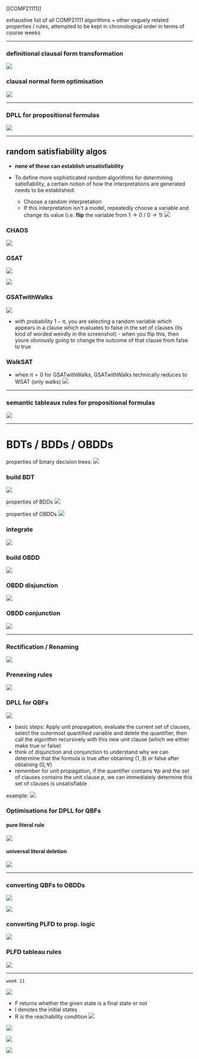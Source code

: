 [[COMP21111]]

exhaustive list of all COMP21111 algorithms + other vaguely related properties / rules, attempted to be kept in chronological order in terms of course weeks

***

### definitional clausal form transformation

![](https://i.imgur.com/DMDtmrx.png)


### clausal normal form optimisation

![](https://i.imgur.com/2Fb569D.png)


***

### DPLL for propositional formulas

![](https://i.imgur.com/wnGXjm1.png)


***

## random satisfiability algos
- **none of these can establish unsatisfiability**

- To define more sophisticated random algorithms for determining satisfiability, a certain notion of how the interpretations are generated needs to be established:
	- Choose a random interpretation
	- If this interpretation isn't a model, repeatedly choose a variable and change its value (i.e. **flip** the variable from $1\rightarrow 0$ / $0\rightarrow 1$)
![](https://i.imgur.com/pMkIjDw.png)


### CHAOS

![](https://i.imgur.com/bL2Ra94.png)



### GSAT
![](https://i.imgur.com/1YmDh1v.png)

![](https://i.imgur.com/Yhzamdn.png)


### GSATwithWalks

![](https://i.imgur.com/e8gphZk.png)

- with probability $1 - \pi$, you are selecting a random variable which appears in a clause which evaluates to false in the set of clauses (its kind of worded weirdly in the screenshot) - when you flip this, then youre obviously going to change the outcome of that clause from false to true

### WalkSAT

- when $\pi = 0$ for GSATwithWalks, GSATwithWalks technically reduces to WSAT (only walks)
![](https://i.imgur.com/533qQf6.png)


***

### semantic tableaux rules for propositional formulas

![](https://i.imgur.com/swkgH8M.png)


***
# BDTs / BDDs / OBDDs

properties of binary decision trees:
![](https://i.imgur.com/47RZpjJ.png)


### build BDT
![](https://i.imgur.com/Wz83MJ1.png)


properties of BDDs
![](https://i.imgur.com/tkbix48.png)


properties of OBDDs
![](https://i.imgur.com/PwD6gUu.png)


### integrate
![](https://i.imgur.com/dFr6wQ8.png)


### build OBDD
![](https://i.imgur.com/IzERdGg.png)



### OBDD disjunction
![](https://i.imgur.com/UOEFt1f.png)


### OBDD conjunction
![](https://i.imgur.com/CmJYoIr.png)


***
### Rectification / Renaming
![](https://i.imgur.com/weIhe0a.png)



### Prenexing rules
![](https://i.imgur.com/M0WqfvD.png)



### DPLL for QBFs

![](https://i.imgur.com/HiWQOYf.png)


- basic steps: Apply unit propagation, evaluate the current set of clauses, select the outermost quantified variable and delete the quantifier, then call the algorithm recursively with this new unit clause (which we either make true or false)
- think of disjunction and conjunction to understand why we can determine that the formula is true after obtaining $(1,\exists)$ or false after obtaining $(0,\forall)$
- remember for unit propagation, if the quantifier contains $\forall p$ and the set of clauses contains the unit clause $p$, we can immediately determine this set of clauses is unsatisfiable

example:
![](https://i.imgur.com/RIalRw0.png)


### Optimisations for DPLL for QBFs

#### pure literal rule
![](https://i.imgur.com/0eJpUML.png)


#### universal literal deletion
![](https://i.imgur.com/73qWscC.png)


***

### converting QBFs to OBDDs

![](https://i.imgur.com/RV89MWh.png)


![](https://i.imgur.com/sC9Qcr3.png)


### converting PLFD to prop. logic

![](https://i.imgur.com/ef4D8YQ.png)


### PLFD tableau rules

![](https://i.imgur.com/hZved0a.png)



***
`week 11`

![](https://i.imgur.com/k4PVu48.png)

- F returns whether the given state is a final state or not
- I denotes the initial states 
- R is the reachability condition
![](https://i.imgur.com/1wPIDCv.png)


![](https://i.imgur.com/sa9Yd8h.png)

![](https://i.imgur.com/kDD7kuX.png)


![](https://i.imgur.com/kqpB0By.png)
